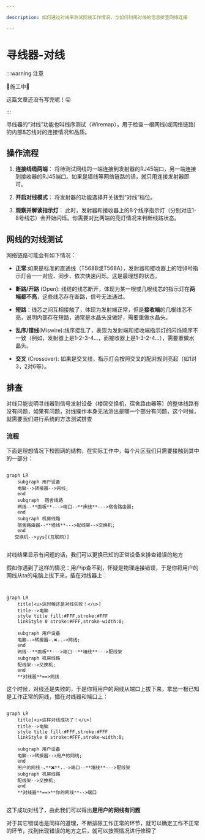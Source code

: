 ```yaml
---

description: 如何通过对线来测试网线工作情况，与如何利用对线的信息排查网络连接

---
```

# 寻线器-对线
:::warning 注意

🚧施工中🚧

这篇文章还没有写完呢！😛

:::

寻线器的“对线”功能也叫线序测试（Wiremap），用于检查一根网线(或网络链路)的内部8芯线对的连接情况和品质。
## 操作流程
1. **连接线缆两端**： 将待测试网线的一端连接到发射器的RJ45端口，另一端连接到接收器的RJ45端口。如果是墙线等网络链路的话，就只用连接发射器即可。

2. **开启对线模式**： 将发射器的功能选择开关拨到“对线”档位。

3. **观察并解读指示灯**： 此时，发射器和接收器上的8个线序指示灯（分别对应1-8号线芯）会开始闪烁。你需要对比两端的亮灯情况来判断线路状态。
## 网线的对线测试
网络链路可能会有如下情况：

- **正常**:如果是标准的直通线（T568B或T568A），发射器和接收器上的1到8号指示灯会一一对应、同步、依次快速闪烁。这是最理想的状态。

- **断路/开路** (Open): 线缆的线芯断开，体现为某一根或几根线芯的指示灯在**两端都不亮**，这些线芯存在断路，信号无法通过。

- **短路**：线芯之间互相接触了，体现为发射端正常，但是**接收端**的几根线芯不亮，说明内部存在短路，通常是水晶头没做好，需要重做水晶头。

- **乱序/错线**(Miswire):线序接乱了，表现为发射端和接收端指示灯的闪烁顺序不一致（例如，发射器上是1-2-3-4...，而接收器上是1-3-2-4...），需要重做水晶头。

- **交叉** (Crossover): 如果是交叉线，指示灯会按照交叉的配对规则亮起（如1对3，2对6等）。
## 排查
对线只能说明寻线器到信号发射设备（楼层交换机，宿舍路由器等）的整体线路有没有问题，如果有问题，对线操作本身无法测出是哪一个部分有问题，这个时候，就需要我们进行系统的方法测试排查

### 流程
下面是理想情况下校园网的结构，在实际工作中，每个片区我们只需要接触到其中的一部分：
```mermaid

graph LR
    subgraph 用户设备
    电脑-->转接器-->网线;
    end
    subgraph  宿舍线路 
    网线--**面板**--->端口--**床线**--->宿舍路由器;
    end
    subgraph 机房线路
    宿舍路由器--**墙线**--->配线架-->交换机;
    end
   交换机-->yys[(互联网)]
   
```

对线结果显示有问题的话，我们可以更换已知的正常设备来排查错误的地方

假如你遇到了这样的情况：用户ip查不到，怀疑是物理连接错误，于是你将用户的网线从ta的电脑上拔下来，插在对线器上：
```mermaid


graph LR
    title[<u>这时候还是对线失败！</u>]
    title-->电脑
    style title fill:#FFF,stroke:#FFF
    linkStyle 0 stroke:#FFF,stroke-width:0;
    
    subgraph 用户设备
    电脑-->转接器-.❌..->网线;
    end 
    网线--**面板**--->端口--**墙线**--->配线架
    subgraph 机房线路
    配线架-->交换机;
    end
    **对线器**==>网线

```
这个时候，对线还是失败的，于是你将用户的网线从端口上拔下来，拿出一根已知是工作正常的网线，插在对线器和端口上：
``` mermaid

graph LR
    title[<u>这样对线成功了！</u>]
    title-->电脑
    style title fill:#FFF,stroke:#FFF
    linkStyle 0 stroke:#FFF,stroke-width:0;
    
    subgraph 用户设备
    电脑-->转接器-->用户的网线;
    end 
    用户的网线-.**❌**..->端口--**墙线**--->配线架
    subgraph 机房线路
    配线架-->交换机;
    end
    **对线器**==>**你的网线**-->端口


```
这下成功对线了，由此我们可以得出**是用户的网线有问题**



对于其它错误也是同样的道理，不断排除工作正常的环节，就可以确定工作不正常的环节，找到出现错误的地方之后，就可以按照情况进行修理了
